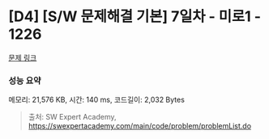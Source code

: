 # [D4] [S/W 문제해결 기본] 7일차 - 미로1 - 1226 

[문제 링크](https://swexpertacademy.com/main/code/problem/problemDetail.do?contestProbId=AV14vXUqAGMCFAYD) 

### 성능 요약

메모리: 21,576 KB, 시간: 140 ms, 코드길이: 2,032 Bytes



> 출처: SW Expert Academy, https://swexpertacademy.com/main/code/problem/problemList.do